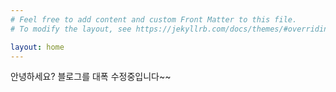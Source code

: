 ```yaml
---
# Feel free to add content and custom Front Matter to this file.
# To modify the layout, see https://jekyllrb.com/docs/themes/#overriding-theme-defaults

layout: home
---
```


안녕하세요? 블로그를 대폭 수정중입니다~~
